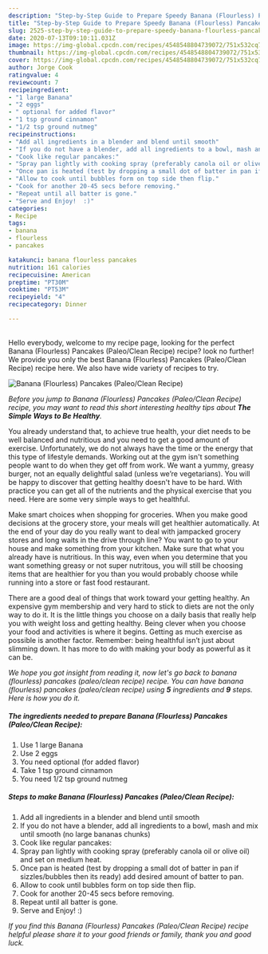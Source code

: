 ```yaml
---
description: "Step-by-Step Guide to Prepare Speedy Banana (Flourless) Pancakes (Paleo/Clean Recipe)"
title: "Step-by-Step Guide to Prepare Speedy Banana (Flourless) Pancakes (Paleo/Clean Recipe)"
slug: 2525-step-by-step-guide-to-prepare-speedy-banana-flourless-pancakes-paleo-clean-recipe
date: 2020-07-13T09:10:11.031Z
image: https://img-global.cpcdn.com/recipes/4548548804739072/751x532cq70/banana-flourless-pancakes-paleoclean-recipe-recipe-main-photo.jpg
thumbnail: https://img-global.cpcdn.com/recipes/4548548804739072/751x532cq70/banana-flourless-pancakes-paleoclean-recipe-recipe-main-photo.jpg
cover: https://img-global.cpcdn.com/recipes/4548548804739072/751x532cq70/banana-flourless-pancakes-paleoclean-recipe-recipe-main-photo.jpg
author: Jorge Cook
ratingvalue: 4
reviewcount: 7
recipeingredient:
- "1 large Banana"
- "2 eggs"
- " optional for added flavor"
- "1 tsp ground cinnamon"
- "1/2 tsp ground nutmeg"
recipeinstructions:
- "Add all ingredients in a blender and blend until smooth"
- "If you do not have a blender, add all ingredients to a bowl, mash and mix until smooth (no large bananas chunks)"
- "Cook like regular pancakes:"
- "Spray pan lightly with cooking spray (preferably canola oil or olive oil) and set on medium heat."
- "Once pan is heated (test by dropping a small dot of batter in pan if sizzles/bubbles then its ready) add desired amount of batter to pan."
- "Allow to cook until bubbles form on top side then flip."
- "Cook for another 20-45 secs before removing."
- "Repeat until all batter is gone."
- "Serve and Enjoy!  :)"
categories:
- Recipe
tags:
- banana
- flourless
- pancakes

katakunci: banana flourless pancakes 
nutrition: 161 calories
recipecuisine: American
preptime: "PT30M"
cooktime: "PT53M"
recipeyield: "4"
recipecategory: Dinner

---
```

<br>
Hello everybody, welcome to my recipe page, looking for the perfect Banana (Flourless) Pancakes (Paleo/Clean Recipe) recipe? look no further! We provide you only the best Banana (Flourless) Pancakes (Paleo/Clean Recipe) recipe here. We also have wide variety of recipes to try.
<br>


![Banana (Flourless) Pancakes (Paleo/Clean Recipe)](https://img-global.cpcdn.com/recipes/4548548804739072/751x532cq70/banana-flourless-pancakes-paleoclean-recipe-recipe-main-photo.jpg)

<i>Before you jump to Banana (Flourless) Pancakes (Paleo/Clean Recipe) recipe, you may want to read this short interesting healthy tips about <strong>The Simple Ways to Be Healthy</strong>.</i>

You already understand that, to achieve true health, your diet needs to be well balanced and nutritious and you need to get a good amount of exercise. Unfortunately, we do not always have the time or the energy that this type of lifestyle demands. Working out at the gym isn't something people want to do when they get off from work. We want a yummy, greasy burger, not an equally delightful salad (unless we’re vegetarians). You will be happy to discover that getting healthy doesn't have to be hard. With practice you can get all of the nutrients and the physical exercise that you need. Here are some very simple ways to get healthful.

Make smart choices when shopping for groceries. When you make good decisions at the grocery store, your meals will get healthier automatically. At the end of your day do you really want to deal with jampacked grocery stores and long waits in the drive through line? You want to go to your house and make something from your kitchen. Make sure that what you already have is nutritious. In this way, even when you determine that you want something greasy or not super nutritous, you will still be choosing items that are healthier for you than you would probably choose while running into a store or fast food restaurant.

There are a good deal of things that work toward your getting healthy. An expensive gym membership and very hard to stick to diets are not the only way to do it. It is the little things you choose on a daily basis that really help you with weight loss and getting healthy. Being clever when you choose your food and activities is where it begins. Getting as much exercise as possible is another factor. Remember: being healthful isn’t just about slimming down. It has more to do with making your body as powerful as it can be. 


<i>We hope you got insight from reading it, now let's go back to banana (flourless) pancakes (paleo/clean recipe) recipe. You can have banana (flourless) pancakes (paleo/clean recipe) using <strong>5</strong> ingredients and <strong>9</strong> steps. Here is how you do it.
</i>

##### The ingredients needed to prepare Banana (Flourless) Pancakes (Paleo/Clean Recipe):

1. Use 1 large Banana
1. Use 2 eggs
1. You need  optional (for added flavor)
1. Take 1 tsp ground cinnamon
1. You need 1/2 tsp ground nutmeg


##### Steps to make Banana (Flourless) Pancakes (Paleo/Clean Recipe):

1. Add all ingredients in a blender and blend until smooth
1. If you do not have a blender, add all ingredients to a bowl, mash and mix until smooth (no large bananas chunks)
1. Cook like regular pancakes:
1. Spray pan lightly with cooking spray (preferably canola oil or olive oil) and set on medium heat.
1. Once pan is heated (test by dropping a small dot of batter in pan if sizzles/bubbles then its ready) add desired amount of batter to pan.
1. Allow to cook until bubbles form on top side then flip.
1. Cook for another 20-45 secs before removing.
1. Repeat until all batter is gone.
1. Serve and Enjoy!  :)


<i>If you find this Banana (Flourless) Pancakes (Paleo/Clean Recipe) recipe helpful please share it to your good friends or family, thank you and good luck.</i>
